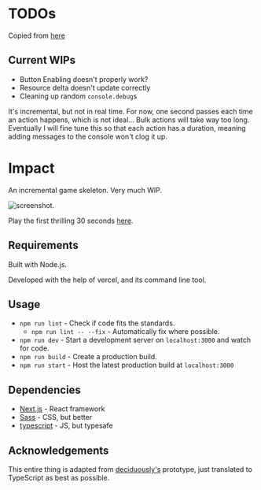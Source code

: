 # TODOs

Copied from [here](https://github.com/deciduously/impact/)

## Current WIPs

* Button Enabling doesn't properly work?
* Resource delta doesn't update correctly
* Cleaning up random `console.debug`s

It's incremental, but not in real time. For now, one second passes each time an action happens, which is not ideal...
Bulk actions will take way too long.
Eventually I will fine tune this so that each action has a duration, meaning adding messages to the console won't clog it up.


# Impact
An incremental game skeleton. Very much WIP.

![screenshot](https://i.imgur.com/siTfdFc.png).

Play the first thrilling 30 seconds [here](https://impact.tobot.tech/).

## Requirements

Built with Node.js.

Developed with the help of vercel, and its command line tool.

## Usage

* `npm run lint` - Check if code fits the standards.
    * `npm run lint -- --fix` - Automatically fix where possible.
* `npm run dev` - Start a development server on `localhost:3000` and watch for code.
* `npm run build` - Create a production build.
* `npm run start` - Host the latest production build at `localhost:3000`

## Dependencies

* [Next.js](https://nextjs.org/) - React framework
* [Sass](https://sass-lang.com/) - CSS, but better
* [typescript](https://www.typescriptlang.org/) - JS, but typesafe

## Acknowledgements

This entire thing is adapted from [deciduously's](https://github.com/deciduously/impact) prototype, just translated to TypeScript as best as possible.
